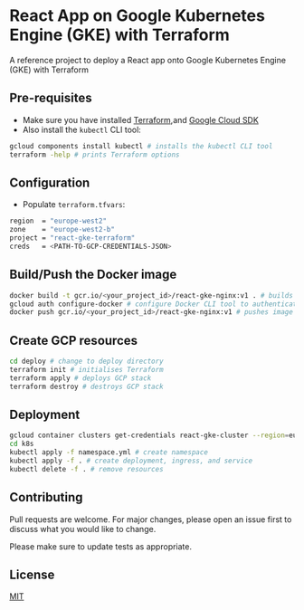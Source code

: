# React App on Google Kubernetes Engine (GKE) with Terraform

A reference project to deploy a React app onto Google Kubernetes Engine (GKE) with Terraform

## Pre-requisites

- Make sure you have installed [Terraform](https://learn.hashicorp.com/tutorials/terraform/install-cli),and [Google Cloud SDK](https://cloud.google.com/sdk/docs/install)
- Also install the `kubectl` CLI tool:

```bash
gcloud components install kubectl # installs the kubectl CLI tool
terraform -help # prints Terraform options
```

## Configuration

- Populate `terraform.tfvars`:

```bash
region  = "europe-west2"
zone    = "europe-west2-b"
project = "react-gke-terraform"
creds   = <PATH-TO-GCP-CREDENTIALS-JSON>
```

## Build/Push the Docker image

```bash
docker build -t gcr.io/<your_project_id>/react-gke-nginx:v1 . # builds Docker image
gcloud auth configure-docker # configure Docker CLI tool to authenticate with Container Registry
docker push gcr.io/<your_project_id>/react-gke-nginx:v1 # pushes image to Container Registry!
```

## Create GCP resources

```bash
cd deploy # change to deploy directory
terraform init # initialises Terraform
terraform apply # deploys GCP stack
terraform destroy # destroys GCP stack
```

## Deployment

```bash
gcloud container clusters get-credentials react-gke-cluster --region=europe-west2
cd k8s
kubectl apply -f namespace.yml # create namespace
kubectl apply -f . # create deployment, ingress, and service
kubectl delete -f . # remove resources
```

## Contributing

Pull requests are welcome. For major changes, please open an issue first to discuss what you would like to change.

Please make sure to update tests as appropriate.

## License

[MIT](https://choosealicense.com/licenses/mit/)
